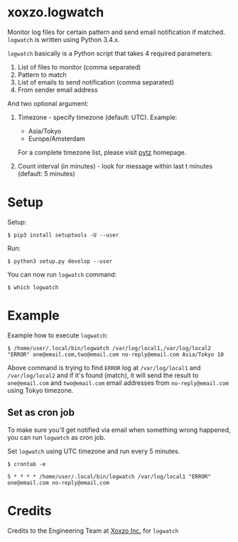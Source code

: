 # xoxzo.logwatch

Monitor log files for certain pattern and send email notification if matched.
`logwatch` is written using Python 3.4.x.

`logwatch` basically is a Python script that takes 4 required parameters:

1. List of files to monitor (comma separated)
2. Pattern to match
3. List of emails to send notification (comma separated)
4. From sender email address

And two optional argument:

1. Timezone - specify timezone (default: UTC). Example:
   - Asia/Tokyo
   - Europe/Amsterdam
   
   For a complete timezone list, please visit [pytz](https://pypi.python.org/pypi/pytz/) homepage.
2. Count interval (in minutes) - look for message within last t minutes
   (default: 5 minutes)

# Setup

Setup:

```
$ pip3 install setuptools -U --user
```

Run:

```
$ python3 setup.py develop --user
```

You can now run `logwatch` command:

```
$ which logwatch
```

# Example

Example how to execute `logwatch`:

```
$ /home/user/.local/bin/logwatch /var/log/local1,/var/log/local2 "ERROR" one@email.com,two@email.com no-reply@email.com Asia/Tokyo 10
```

Above command is trying to find `ERROR` log at `/var/log/local1` and
`/var/log/local2` and if it's found (match), it will send the result to
`one@email.com` and `two@email.com` email addresses from `no-reply@email.com`
using Tokyo timezone.

## Set as cron job

To make sure you'll get notified via email when something wrong happened,
you can run `logwatch` as cron job.

Set `logwatch` using UTC timezone and run every 5 minutes.

```
$ crontab -e
```

```
5 * * * * /home/user/.local/bin/logwatch /var/log/local1 "ERROR" one@email.com no-reply@email.com
```

# Credits

Credits to the Engineering Team at <a href="https://info.xoxzo.com/">Xoxzo Inc.</a> for `logwatch`
